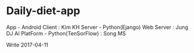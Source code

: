 # Daily-diet-app

App - Android Client : Kim KH
Server - Python(Ejango) Web Server : Jung DJ
AI PlatForm - Python(TenSorFlow) : Song MS

Write 2017-04-11
